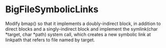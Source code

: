 # BigFileSymbolicLinks
 Modify bmap() so that it implements a doubly-indirect block, in addition to direct blocks and a singly-indirect block and implement the symlink(char *target, char *path) system call, which creates a new symbolic link at linkpath that refers to file named by target.
